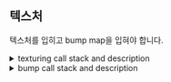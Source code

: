 
## 텍스처

텍스처를 입히고 bump map을 입혀야 합니다.  

<details>
  <summary>
    texturing call stack and description
  </summary>

매핑된 키에 따라 texture 타입을 변경합니다.  
https://github.com/SeJin0214/software_raytracing/blob/d241ea963ac7fb185d98b1f6f365e270ceed0816/bonus/solid_shape_bonus.c#L75-L85

https://github.com/SeJin0214/software_raytracing/blob/7438b74905f9bfbb46bd6ae0f7109aed1b41ab39/bonus/render_bonus.c#L27
https://github.com/SeJin0214/software_raytracing/blob/7438b74905f9bfbb46bd6ae0f7109aed1b41ab39/bonus/render_bonus.h#L52
https://github.com/SeJin0214/software_raytracing/blob/7438b74905f9bfbb46bd6ae0f7109aed1b41ab39/bonus/render_bonus.h#L34
https://github.com/SeJin0214/software_raytracing/blob/7438b74905f9bfbb46bd6ae0f7109aed1b41ab39/bonus/render_bonus.h#L46

  <br>
sphere의 경우  
https://github.com/SeJin0214/software_raytracing/blob/a8509ea4d3c6e71d1d3177496a27a5171c9cdc29/bonus/sphere_bonus.c#L51
https://github.com/SeJin0214/software_raytracing/blob/a8509ea4d3c6e71d1d3177496a27a5171c9cdc29/bonus/sphere_bonus.h#L50-L59
https://github.com/SeJin0214/software_raytracing/blob/a8509ea4d3c6e71d1d3177496a27a5171c9cdc29/bonus/solid_shape_getter_bonus.h#L59-L60
https://github.com/SeJin0214/software_raytracing/blob/a8509ea4d3c6e71d1d3177496a27a5171c9cdc29/bonus/solid_shape_getter_bonus.h#L48-L49
https://github.com/SeJin0214/software_raytracing/blob/a8509ea4d3c6e71d1d3177496a27a5171c9cdc29/bonus/solid_shape_getter_bonus.h#L52

uv 좌표를 구하는 공식은 가져다 사용했습니다.  
https://github.com/SeJin0214/software_raytracing/blob/7438b74905f9bfbb46bd6ae0f7109aed1b41ab39/bonus/sphere_bonus.h#L33-L47
이후 uv좌표에 맞게 texel color를 지정했습니다.  
https://github.com/SeJin0214/software_raytracing/blob/a8509ea4d3c6e71d1d3177496a27a5171c9cdc29/bonus/solid_shape_getter_bonus.h#L32-L46

</details>



<details>
  <summary>
    bump call stack and description
  </summary>
</details>






